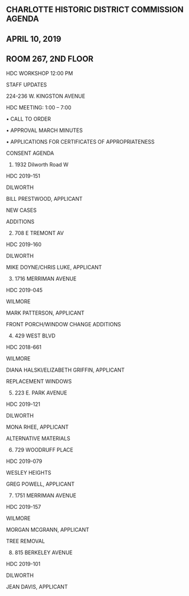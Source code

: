 ## CHARLOTTE HISTORIC DISTRICT COMMISSION AGENDA

## APRIL 10, 2019

## ROOM 267, 2ND FLOOR

HDC WORKSHOP 12:00 PM

STAFF UPDATES

224-236 W. KINGSTON AVENUE

HDC MEETING: 1:00 – 7:00

• CALL TO ORDER

• APPROVAL MARCH MINUTES

• APPLICATIONS FOR CERTIFICATES OF APPROPRIATENESS

CONSENT AGENDA

1. 1932 Dilworth Road W

HDC 2019-151

DILWORTH

BILL PRESTWOOD, APPLICANT

NEW CASES

ADDITIONS

2. 708 E TREMONT AV

HDC 2019-160

DILWORTH

MIKE DOYNE/CHRIS LUKE, APPLICANT

3. 1716 MERRIMAN AVENUE

HDC 2019-045

WILMORE

MARK PATTERSON, APPLICANT

FRONT PORCH/WINDOW CHANGE ADDITIONS

4. 429 WEST BLVD

HDC 2018-661

WILMORE

DIANA HALSKI/ELIZABETH GRIFFIN, APPLICANT

REPLACEMENT WINDOWS

5. 223 E. PARK AVENUE

HDC 2019-121

DILWORTH

MONA RHEE, APPLICANT

ALTERNATIVE MATERIALS

6. 729 WOODRUFF PLACE

HDC 2019-079

WESLEY HEIGHTS

GREG POWELL, APPLICANT

7. 1751 MERRIMAN AVENUE

HDC 2019-157

WILMORE

MORGAN MCGRANN, APPLICANT

TREE REMOVAL

8. 815 BERKELEY AVENUE

HDC 2019-101

DILWORTH

JEAN DAVIS, APPLICANT
